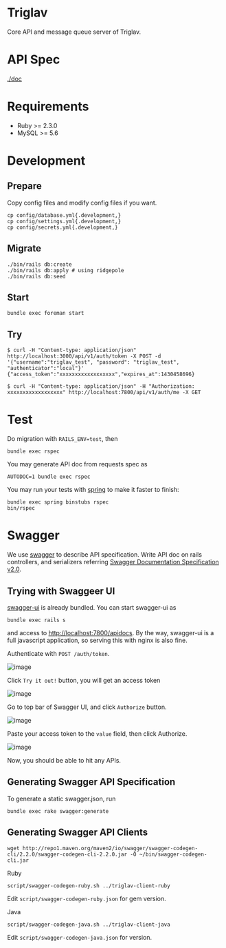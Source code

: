 Triglav
================

Core API and message queue server of Triglav.

# API Spec

[./doc](./doc)

# Requirements

* Ruby >= 2.3.0
* MySQL >= 5.6

# Development

## Prepare

Copy config files and modify config files if you want.

```
cp config/database.yml{.development,}
cp config/settings.yml{.development,}
cp config/secrets.yml{.development,}
```

## Migrate

```
./bin/rails db:create
./bin/rails db:apply # using ridgepole
./bin/rails db:seed
```

## Start

```
bundle exec foreman start
```

## Try

```
$ curl -H "Content-type: application/json" http://localhost:3000/api/v1/auth/token -X POST -d '{"username":"triglav_test", "password": "triglav_test", "authenticator":"local"}'
{"access_token":"xxxxxxxxxxxxxxxxxx","expires_at":1430458696}
```

```
$ curl -H "Content-type: application/json" -H "Authorization: xxxxxxxxxxxxxxxxxx" http://localhost:7800/api/v1/auth/me -X GET
```

# Test

Do migration with `RAILS_ENV=test`, then

```
bundle exec rspec
```

You may generate API doc from requests spec as

```
AUTODOC=1 bundle exec rspec
```

You may run your tests with [spring](https://github.com/rails/spring) to make it faster to finish:

```
bundle exec spring binstubs rspec
bin/rspec
```

# Swagger

We use [swagger](http://swagger.io/) to describe API specification. Write API doc on rails controllers, and serializers referring [Swagger Documentation Specification v2.0](https://github.com/OAI/OpenAPI-Specification/blob/master/versions/2.0.md).

## Trying with Swaggeer UI

[swagger-ui](https://github.com/swagger-api/swagger-ui) is already bundled. You can start swagger-ui as

```
bundle exec rails s
```

and access to [http://localhost:7800/apidocs](http://localhost:7800/apidocs). By the way, swagger-ui is a full javascript application, so serving this with nginx is also fine.

Authenticate with `POST /auth/token`.

![image](https://github.dena.jp/github-enterprise-assets/0000/0795/0001/7644/5443f55c-8c1a-11e6-810b-58885c8d7aed.png)

Click `Try it out!` button, you will get an access token

![image](https://github.dena.jp/github-enterprise-assets/0000/0795/0001/7645/e1af3dca-8c1a-11e6-9da2-617d1ccd40c7.png)

Go to top bar of Swagger UI, and click `Authorize` button.

![image](https://github.dena.jp/github-enterprise-assets/0000/0795/0001/7646/f353f9a8-8c1a-11e6-9efe-085332a32d4e.png)

Paste your access token to the `value` field, then click Authorize.

![image](https://github.dena.jp/github-enterprise-assets/0000/0795/0001/7647/0463424e-8c1b-11e6-8dba-e0124bb9f516.png)

Now, you should be able to hit any APIs.

## Generating Swagger API Specification

To generate a static swagger.json, run

```
bundle exec rake swagger:generate
```

## Generating Swagger API Clients

```
wget http://repo1.maven.org/maven2/io/swagger/swagger-codegen-cli/2.2.0/swagger-codegen-cli-2.2.0.jar -O ~/bin/swagger-codegen-cli.jar
```

Ruby

```
script/swagger-codegen-ruby.sh ../triglav-client-ruby
```

Edit `script/swagger-codegen-ruby.json` for gem version.

Java

```
script/swagger-codegen-java.sh ../triglav-client-java
```

Edit `script/swagger-codegen-java.json` for version.
